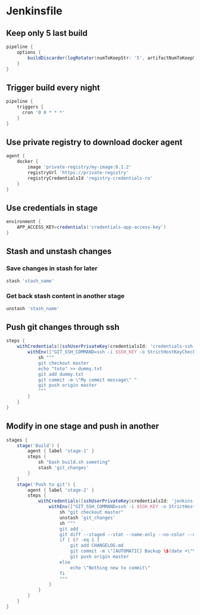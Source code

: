 # Jenkinsfile

## Keep only 5 last build
```groovy
pipeline {
    options {
        buildDiscarder(logRotator(numToKeepStr: '5', artifactNumToKeepStr: '5'))
    }
}
```


## Trigger build every night
```groovy
pipeline {
    triggers {
      cron '0 0 * * *'
    }
}
```

## Use private registry to download docker agent
```groovy
agent {
    docker {
        image 'private-registry/my-image:0.1.2'
        registryUrl 'https://private-registry'
        registryCredentialsId 'registry-credentials-ro'
    }
}
```

## Use credentials in stage
```groovy
environment {
    APP_ACCESS_KEY=credentials('credentials-app-access-key')
}
```

## Stash and unstash changes
### Save changes in stash for later
```groovy
stash 'stash_name'
```
### Get back stash content in another stage
```groovy
unstash 'stash_name'
```

## Push git changes through ssh
```groovy
steps {
    withCredentials([sshUserPrivateKey(credentialsId: 'credentials-ssh-key', keyFileVariable: 'SSH_KEY')]) {
        withEnv(["GIT_SSH_COMMAND=ssh -i $SSH_KEY -o StrictHostKeyChecking=no"]) {
            sh """
            git checkout master
            echo "toto" >> dummy.txt
            git add dummy.txt
            git commit -m \"My commit message\" "
            git push origin master
            """
        }
    }
}

```

## Modify in one stage and push in another
```groovy
stages {
    stage('Build') {
        agent { label 'stage-1' }
        steps {
            sh "bash build.sh someting"
            stash 'git_changes'
        }
    }
    stage('Push to git') {
        agent { label 'stage-2' }
        steps {
            withCredentials([sshUserPrivateKey(credentialsId: 'jenkins-ssh-key', keyFileVariable: 'SSH_KEY')]) {
                withEnv(["GIT_SSH_COMMAND=ssh -i $SSH_KEY -o StrictHostKeyChecking=no"]) {
                    sh "git checkout master"
                    unstash 'git_changes'
                    sh """
                    git add .
                    git diff --staged --stat --name-only --no-color --quiet
                    if [ $? -eq 1 ]
                        git add CHANGELOG.md
                        git commit -m \"[AUTOMATIC] Backup \$(date +\"%d/%m/%Y %H:%M:%S\")\"
                        git push origin master
                    else
                        echo \"Nothing new to commit\"
                    fi
                    """
                }
            }
        }
    }
}

```

